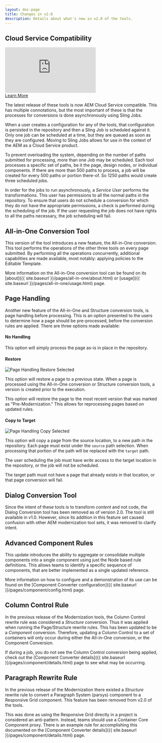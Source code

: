 ```yaml
---
layout: doc-page
title: Changes in v2.0
description: Details about what's new in v2.0 of the tools.
---
```


## Cloud Service Compatibility

<div class="video right">
  <span class="image object">
    <iframe src="https://video.tv.adobe.com/v/338822/?quality=12&learn=on" frameborder="0" webkitallowfullscreen mozallowfullscreen allowfullscreen scrolling="no"></iframe>
  </span>
  <div class="content">
    <a href="https://video.tv.adobe.com/v/338822/?quality=12&learn=on" target="_blank" class="button primary small fit" title="Watch the Video">Learn More</a>
  </div>
</div>

The latest release of these tools is now AEM Cloud Service compatible. This has multiple connotations, but the most important of these is that the processes for conversions is done asynchronously using Sling Jobs.

When a user creates a configuration for any of the tools, that configuration is persisted in the repository and then a Sling Job is scheduled against it. Only one job can be scheduled at a time, but they are queued as soon as they are configured. Moving to Sling Jobs allows for use in the context of the AEM as a Cloud Service product.

To prevent overloading the system, depending on the number of paths submitted for processing, more than one Job may be scheduled. Each tool processes a specific set of paths, be it the page, design nodes, or individual components. If there are more than 500 paths to process, a job will be created for every 500 paths or portion there-of. So 1250 paths would create three scheduled jobs. 

In order for the jobs to run asynchronously, a *Service User* performs the transformations. This user has permissions to all the normal paths in the repository. To ensure that users do not schedule a conversion for which they do not have the appropriate permissions, a check is performed during the scheduling of the job. If the user requesting the job does not have rights to all the paths necessary, the job scheduling will fail. 


## All-in-One Conversion Tool

This version of the tool introduces a new feature, the All-in-One conversion. This tool performs the operations of the other three tools on every page submitted. By performing all the operations concurrently, additional capabilities are made available, most notably: applying policies to the Editable Template. 

More information on the All-in-One conversion tool can be found on its [about]({{ site.baseurl }}/pages/all-in-one/about.html) or [usage]({{ site.baseurl }}/pages/all-in-one/usage.html) page. 


## Page Handling

Another new feature of the All-in-One and Structure conversion tools, is page handling before processing. This is an option presented to the users to determine how a page should be pre-processed, before the conversion rules are applied. There are three options made available:

#### No Handling

This option will simply process the page as-is in place in the repository.

#### Restore

<p class="image right small">
    <img src="{{ site.baseurl }}/pages/structure/images/page-handling-restore.png" alt="Page Handling Restore Selected"/>
</p>

<div class="padded">
This option will restore a page to a previous state. When a page is processed using the All-in-One conversion or Structure conversion tools, a version is created prior to the execution.

This option will restore the page to the most recent version that was marked as "Pre-Modernization." This allows for reprocessing pages based on updated rules.
</div>

#### Copy to Target

<p class="image right small">
    <img src="{{ site.baseurl }}/pages/structure/images/page-handling-copy.png" alt="Page Handling Copy Selected"/>
</p>

This option will copy a page from the source location, to a new path in the repository. Each page must exist under the `source` path selection. When processing that portion of the path will be replaced with the `target` path.

The user scheduling the job must have *write* access to the target location in the repository, or the job will not be scheduled.

The target path must not have a page that already exists in that location, or that page conversion will fail.


## Dialog Conversion Tool

Since the intent of these tools is to transform _content_ and not code, the Dialog Conversion tool has been removed as of version 2.0. The tool is still available in v1.0. However, since its addition in this feature set caused confusion with other AEM modernization tool sets, it was removed to clarify intent.

## Advanced Component Rules

This update introduces the ability to aggregate or consolidate multiple components into a single component using just the Node based rule definitions. This allows teams to identify a specific sequence of components, that are better implemented as a single updated reference. 

More information on how to configure and a demonstration of its use can be found on the [Component Converter configuration]({{ site.baseurl }}/pages/component/config.html) page.

## Column Control Rule

In the previous release of the Modernization tools, the Column Control rewrite rule was considered a _Structure_ conversion. Thus it was applied when running the Page/Structure rewrite rules. This has been updated to be a _Component_ conversion. Therefore, updating a Column Control to a set of containers will only occur during either the All-in-One conversion, or the Component Conversion.

If during a job, you do not see the Column Control conversion being applied, check out the [Component Converter details]({{ site.baseurl }}/pages/component/details.html) page to see what may be occurring.  

## Paragraph Rewrite Rule

In the previous release of the Modernization there existed a _Structure_ rewrite rule to convert a Paragraph System (parsys) component to a Responsive Grid component. This feature has been removed from v2.0 of the tools. 

This was done as using the Responsive Grid directly in a project is considered an anti-pattern. Instead, teams should use a Container Core Component proxy. There is an example rule for accomplishing this documented on the [Component Converter details]({{ site.baseurl }}/pages/component/details.html) page.

